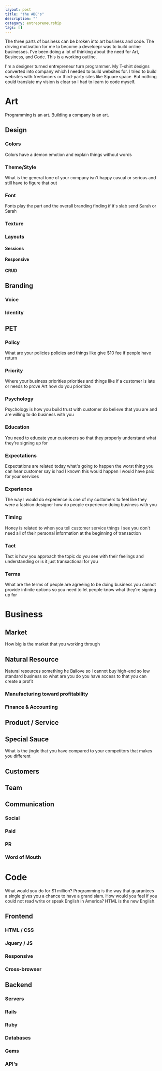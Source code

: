 ```yaml
---
layout: post
title: "the ABC's"
description: ""
category: entrepreneurship
tags: []
---
```


The three parts of business can be broken into art business and code. The driving motivation for me to become a develoepr was to build online businesses. I've been doing a lot of thinking about the need for Art, Business, and Code. This is a working outline.

I'm a designer turned entrepreneur turn programmer. My T-shirt designs converted into company which I needed to build websites for. I tried to build websites with freelancers or third-party sites like Square space. But nothing could translate my vision is clear so I had to learn to code myself.



# Art
Programming is an art.
Building a company is an art.

## Design
### Colors
Colors have a demon emotion and explain things without words
### Theme/Style
What is the general tone of your company isn't happy casual or serious and still have to figure that out
### Font
Fonts play the part and the overall branding finding if it's slab send Sarah or Sarah
### Texture
### Layouts
#### Sessions
#### Responsive
#### CRUD
## Branding
### Voice
### Identity

## PET
### Policy
What are your policies policies and things like give $10 fee if people have return
### Priority
Where your business priorities priorities and things like if a customer is late or needs to prove Art how do you prioritize
### Psychology
Psychology is how you build trust with customer do believe that you are and are willing to do business with you
### Education
You need to educate your customers so that they properly understand what they're signing up for
### Expectations
Expectations are related today what's going to happen the worst thing you can hear customer say is had I known this would happen I would have paid for your services
### Experience
The way I would do experience is one of my customers to feel like they were a fashion designer how do people experience doing business with you
### Timing
Honey is related to when you tell customer service things I see you don't need all of their personal information at the beginning of transaction
### Tact
Tact is how you approach the topic do you see with their feelings and understanding or is it just transactional for you
### Terms
What are the terms of people are agreeing to be doing business you cannot provide infinite options so you need to let people know what they're signing up for

# Business
## Market
How big is the market that you working through
## Natural Resource
Natural resources something he Bailove so I cannot buy high-end so low standard business so what are you do you have access to that you can create a profit
### Manufacturing toward profitability
### Finance & Accounting

## Product / Service
## Special Sauce
What is the jingle that you have compared to your competitors that makes you different
## Customers
## Team
## Communication
### Social
### Paid
### PR
### Word of Mouth

# Code

What would you do for $1 million? Programming is the way that guarantees a single gives you a chance to have a grand slam. How would you feel if you could not read write or speak English in America? HTML is the new English.
## Frontend
### HTML / CSS
### Jquery / JS
### Responsive
### Cross-browser

## Backend
### Servers
### Rails
### Ruby
### Databases
### Gems
### API's
